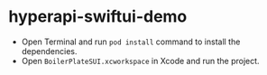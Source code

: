# hyperapi-swiftui-demo

* Open Terminal and run `pod install` command to install the dependencies.
* Open `BoilerPlateSUI.xcworkspace` in Xcode and run the project.
